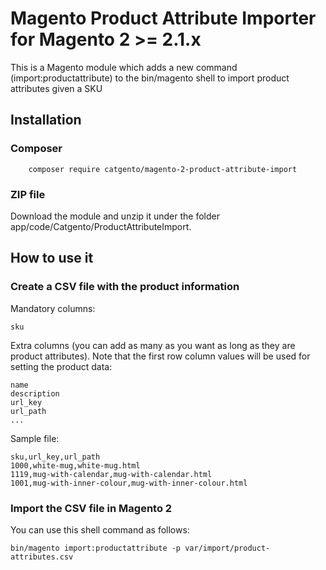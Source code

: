 # Magento Product Attribute Importer for Magento 2 >= 2.1.x

This is a Magento module which adds a new command (import:productattribute) to the bin/magento shell to import product attributes given a SKU

## Installation
### Composer
```
    composer require catgento/magento-2-product-attribute-import
```
### ZIP file
Download the module and unzip it under the folder app/code/Catgento/ProductAttributeImport.  

## How to use it

### Create a CSV file with the product information

Mandatory columns:

```
sku
```

Extra columns (you can add as many as you want as long as they are product attributes). Note that the first row column values will be used for setting the product data:

```
name
description
url_key
url_path
...
```

Sample file:
```
sku,url_key,url_path
1000,white-mug,white-mug.html
1119,mug-with-calendar,mug-with-calendar.html
1001,mug-with-inner-colour,mug-with-inner-colour.html
```


### Import the CSV file in Magento 2

You can use this shell command as follows:

```
bin/magento import:productattribute -p var/import/product-attributes.csv 	
```
